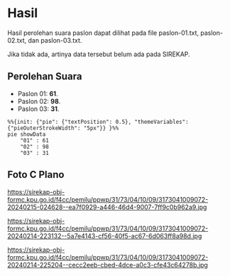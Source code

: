 # Hasil

Hasil perolehan suara paslon dapat dilihat pada file paslon-01.txt, paslon-02.txt, dan paslon-03.txt.

Jika tidak ada, artinya data tersebut belum ada pada SIREKAP.

## Perolehan Suara

 * Paslon 01: **61**.
 * Paslon 02: **98**.
 * Paslon 03: **31**.

```mermaid
%%{init: {"pie": {"textPosition": 0.5}, "themeVariables": {"pieOuterStrokeWidth": "5px"}} }%%
pie showData
    "01" : 61
    "02" : 98
    "03" : 31
```
## Foto C Plano

https://sirekap-obj-formc.kpu.go.id/f4cc/pemilu/ppwp/31/73/04/10/09/3173041009072-20240215-024628--ea7f0929-a446-46d4-9007-7ff9c0b962a9.jpg

https://sirekap-obj-formc.kpu.go.id/f4cc/pemilu/ppwp/31/73/04/10/09/3173041009072-20240214-223132--5a7e4143-cf56-40f5-ac67-6d063ff8a98d.jpg

https://sirekap-obj-formc.kpu.go.id/f4cc/pemilu/ppwp/31/73/04/10/09/3173041009072-20240214-225204--cecc2eeb-cbed-4dce-a0c3-cfe43c64278b.jpg
